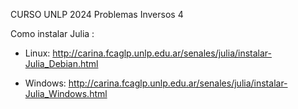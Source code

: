 CURSO UNLP 2024 Problemas Inversos 4


 Como instalar Julia : 
 
- Linux: http://carina.fcaglp.unlp.edu.ar/senales/julia/instalar-Julia_Debian.html

- Windows: http://carina.fcaglp.unlp.edu.ar/senales/julia/instalar-Julia_Windows.html


